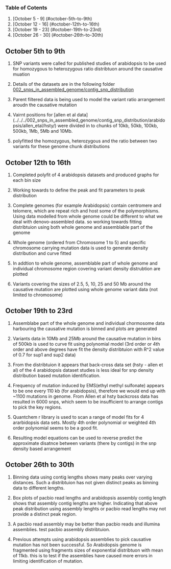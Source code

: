 ### Table of Cotents
1. [October 5 - 9]  (#october-5th-to-9th)
2. [October 12 - 16] (#october-12th-to-16th)
3. [October 19 - 23] (#october-19th-to-23rd)
4. [October 26 - 30] (#october-26th-to-30th)


## October 5th to 9th

1. SNP variants were called for published studies of arabidopsis to be used for homozygous to heterozygous ratio distribtuon around the causative muation

2. Details of the datasets are in the following folder [002_snps\_in\_assembled\_genome/contig\_snp\_distribution](../../../002_snps_in_assembled_genome/contig_snp_distribution/)

3. Parent filtered data is being used to model the variant ratio arrangement aroudn the causative mutation

4. Vairnt positions for [allen et al data] (../../../002_snps_in_assembled_genome/contig_snp_distribution/arabidopsis/allen_etal/hsty/) were divided in to chunks of 10kb, 50kb, 100kb, 500kb, 1Mb, 5Mb and 10Mb.

5. polyfitted the homozygous, heterozygous and the ratio between two variants for these genome chunk distributions


## October 12th to 16th

1. Completed polyfit of 4 arabidopsis datasets and produced graphs for each bin size

2. Working towards to define the peak and fit parameters to peak distribution

3. Complete genomes (for example Arabidopsis) contain centromere and telomere, which are repeat rich and host some of the polymorphisms. Using data modelled from whole genome could be different to what we deal with denovo-assembled data. so working towards fitting distribtuion using both whole genome and assemblable part of the genome

4. Whole genome (ordered from Chromosome 1 to 5) and specific chromosome carrying mutation data is used to generate density distribution and curve fitted

5. In addtion to whole genome, assemblable part of whole genome and individual chromosome region covering variant density distrubtion are plotted

6. Variants covering the sizes of 2.5, 5, 10, 25 and 50 Mb around the causative mutation are plotted using whole genome variant data (not limited to chromosome)


## October 19th to 23rd

1. Assemblabe part of the whole genome and individual chormosome data harbouring the causative mutation is binned and plots are generated

2. Variants data in 10Mb and 25Mb around the causative mutation in bins of 500kb is used to curve fit using polynomial model (3rd order or 4th order and above degrees have fit the density distribtuion with R^2 value of 0.7 for sup1 and sup2 data)

3. From the distribtuion it appears that back-cross data set (hsty - allen et al) of the 4 arabidopsis dataset studies is less ideal for snp density distribution based mutation identification.

4. Frequency of mutation induced by EMS(ethyl methyl sulfonate) appears to be one every 110 kb (for arabidopsis), therefore we would end up with ~1100 mutations in genome. From Allen et al hsty backcross data has resulted in 6000 snps, which seem to be insufficient to arrange contigs to pick the key regions.

5. Quantchem r library is used to scan a range of model fits for 4 ararbidopsis data sets. Mostly 4th order polynomial or weighted 4th order polynomial seems to be a good fit.

6. Resulting model equations can be used to reverse predict the approximate disatnce between variants (there by contigs) in the snp density based arrangement


## October 26th to 30th

1. Binning data using contig lengths shows many peaks over varying distances. Such a distribtuion has not given distinct peaks as binning data to different lengths.

2. Box plots of pacbio read lengths and arabidopsis assembly contig length shows that assembly contig lengths are higher. Indicating that above peak distribution using assembly lenghts or pacbio read lengths may not provide a distinct peak region.

3. A pacbio read assembly may be better than pacbio reads and illumina assemblies. test pacbio assembly distribtuion.

4. Previous attempts using arabidopsis assemblies to pick causative mutation has not been successful. So Arabidopsis genome is fragmented using fragments sizes of exponential distribtuon with mean of 11kb. this is to test if the assemblies have caused more errors in limiting identification of mutation.
